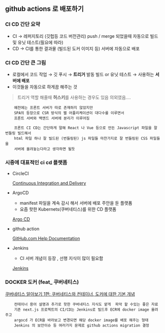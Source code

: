 ## github actions 로 배포하기

### CI CD 간단 요약
- CI → 레퍼지토리 (깃헙등 코드 버전관리) push / merge 되었을때 자동으로 빌드 및 유닛 테스트(필요에 따라)    
- CD → CI를 통한 결과물 (빌드된 도커 이미지 등) 서버에 자동으로 배포

### CI CD 간단 큰 그림
- 로컬에서 코드 작업 → 깃 푸시 → **트리거** 발동 빌드 or 유닛 테스트 → 사용하는 **서버에 배포**
- 이것들을 자동으로 하게끔 해주는 것
> 트리거 역할 해줄때 **허스키**를 사용하는 경우도 있음 의외였음….
```text
    예전에는 프론트 서버가 따로 존재하지 않았지만
    SPA의 등장으로 CSR 방식의 웹 어플리케이션이 대다수를 이루면서
    프론트 서버와 백엔드 서버에 분리가 이루어짐 

    프론트 CI CD는 간단하게 말해 React 나 Vue 등으로 만든 Javascript 파일을 잘 번들링 빌드해서 
    html 파일 하나 잘 빌드된 (번들링된) js 파일들 마찬가지로 잘 번들링된 CSS 파일들을
    서버에 올려놓는다라고 생각하면 될듯
```

### 시중에 대표적인 ci cd 플랫폼

- CircleCI
    
    [Continuous Integration and Delivery](https://circleci.com/)
    
- ArgoCD
    - manifest 파일을 계속 감시 해서 서버에 배포 주안을 둔 플랫폼
    - 요즘 핫한 Kubernets(쿠버네티스)를 위한 CD 플랫폼
    
    [Argo CD](https://argoproj.github.io/cd/)
    
- github action
    
    [GitHub.com Help Documentation](https://docs.github.com/en)
    
- Jenkins
    - CI 서버 개념이 등장 , 선행 지식이 많이 필요함
    
    [Jenkins](https://www.jenkins.io/)
    

### **DOCKER** 도커 (feat_ 쿠버네티스)

[쿠버네티스 알아보기 1편: 쿠버네티스와 컨테이너, 도커에 대한 기본 개념](https://www.samsungsds.com/kr/insights/220222_kubernetes1.html)

```text
    컨테이너 용어 설명과 추가로 핫한 쿠버네티스 지식도 얕게  파악 할 수있는 좋은 자료
    기존 next.js 프로젝트의 CI/CD는 Jenkins로 빌드후 ECR에 docker image 올려주고
    argocd 가 ECR을 바라보고 변경되면 해당 docker image를 배포 해주는 형태
    Jenkins 의 보안이슈 등 여러가지 문제로 github actions migration 결정
```

